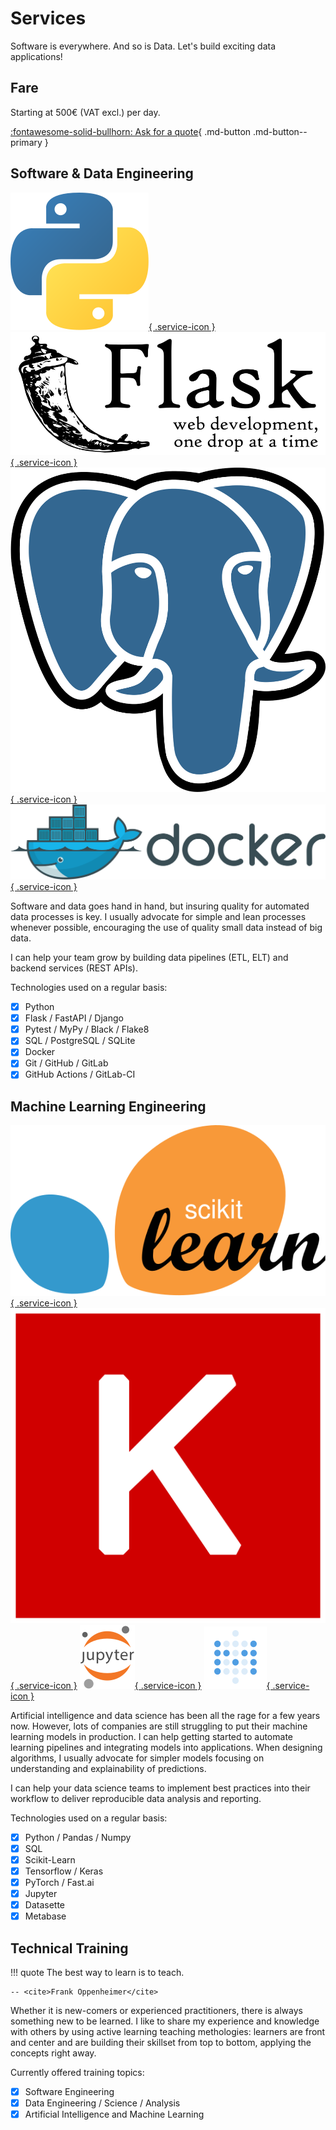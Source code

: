 # Services

Software is everywhere. And so is Data. Let's build exciting data applications!

## Fare

Starting at 500€ (VAT excl.) per day.

[:fontawesome-solid-bullhorn: Ask for a quote](/contact/){ .md-button .md-button--primary }

## Software & Data Engineering

[![Python Logo](../static/company/python.svg "Python"){ .service-icon }](https://www.python.org)
[![Flask Logo](../static/company/flask.svg "Flask"){ .service-icon }](https://palletsprojects.com/p/flask/)
[![PostgreSQL Logo](../static/company/postgresql.svg "PostgreSQL"){ .service-icon }](https://www.postgresql.org)
[![Docker Logo](../static/company/docker.svg "Docker"){ .service-icon }](https://www.docker.com)

Software and data goes hand in hand, but insuring quality for automated data
processes is key. I usually advocate for simple and lean processes whenever
possible, encouraging the use of quality small data instead of big data.

I can help your team grow by building data pipelines (ETL, ELT) and backend
services (REST APIs).

Technologies used on a regular basis:

- [x] Python
- [x] Flask / FastAPI / Django
- [x] Pytest / MyPy / Black / Flake8
- [x] SQL / PostgreSQL / SQLite
- [x] Docker
- [x] Git / GitHub / GitLab
- [x] GitHub Actions / GitLab-CI

## Machine Learning Engineering

[![Scikit-Learn Logo](../static/company/scikit-learn.svg "Scikit-Learn"){ .service-icon }](https://scikit-learn.org)
[![Keras Logo](../static/company/keras.svg "Keras"){ .service-icon }](https://keras.io)
[![Jupyter Logo](../static/company/jupyter.svg "Jupyter"){ .service-icon }](https://jupyter.org)
[![Metabase Logo](../static/company/metabase.svg "Metabase"){ .service-icon }](https://www.metabase.com)

Artificial intelligence and data science has been all the rage for a few years now.
However, lots of companies are still struggling to put their machine learning
models in production. I can help getting started to automate learning pipelines
and integrating models into applications. When designing algorithms, I usually
advocate for simpler models focusing on understanding and explainability of predictions.

I can help your data science teams to implement best practices into their workflow
to deliver reproducible data analysis and reporting.

Technologies used on a regular basis:

- [x] Python / Pandas / Numpy
- [x] SQL
- [x] Scikit-Learn
- [x] Tensorflow / Keras
- [x] PyTorch / Fast.ai
- [x] Jupyter
- [x] Datasette
- [x] Metabase

## Technical Training

!!! quote
    The best way to learn is to teach.

    -- <cite>Frank Oppenheimer</cite>

Whether it is new-comers or experienced practitioners, there is always something
new to be learned. I like to share my experience and knowledge with others by
using active learning teaching methologies: learners are front and center and
are building their skillset from top to bottom, applying the concepts right away.

Currently offered training topics:

- [x] Software Engineering
- [x] Data Engineering / Science / Analysis
- [x] Artificial Intelligence and Machine Learning
